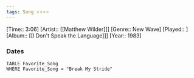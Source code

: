 ```yaml
---
tags: Song ⭐⭐⭐⭐ 
---
```

[Time:: 3:06]
[Artist:: [[Matthew Wilder]]]
[Genre:: New Wave]
[Played:: ]
[Album:: [[I Don't Speak the Language]]]
[Year:: 1983]
### Dates
````dataview
TABLE Favorite_Song
WHERE Favorite_Song = "Break My Stride"
````